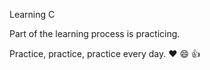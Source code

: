 Learning C

Part of the learning process is practicing.

Practice, practice, practice every day. :heart: :smile:  :thumbsup:

